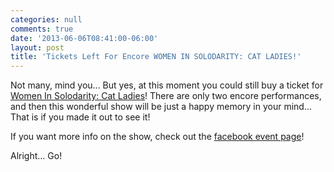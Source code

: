 ```yaml
---
categories: null
comments: true
date: '2013-06-06T08:41:00-06:00'
layout: post
title: 'Tickets Left For Encore WOMEN IN SOLODARITY: CAT LADIES!'
---
```


Not many, mind you... But yes, at this moment you could still buy a ticket for [Women In Solodarity: Cat Ladies](http://www.brownpapertickets.com/event/390190)! There are only two encore performances, and then this wonderful show will be just a happy memory in your mind... That is if you made it out to see it!

If you want more info on the show, check out the [facebook event page](https://www.facebook.com/events/547221838649894/?fref=ts)!

Alright... Go!